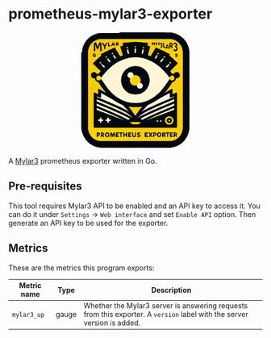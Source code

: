 # prometheus-mylar3-exporter

<p align="center">
<img src="https://raw.githubusercontent.com/esanchezm/prometheus-mylar3-exporter/master/logo.png" height="230">
</p>

A [Mylar3](https://github.com/mylar3/mylar3) prometheus exporter written in Go.

## Pre-requisites

This tool requires Mylar3 API to be enabled and an API key to access it. You can do it under `Settings` -> `Web interface` and set `Enable API` option. Then generate an API key to be used for the exporter.

## Metrics

These are the metrics this program exports:


| Metric name                                         | Type     | Description      |
| --------------------------------------------------- | -------- | ---------------- |
| `mylar3_up`                                    | gauge    | Whether the Mylar3 server is answering requests from this exporter. A `version` label with the server version is added. |
